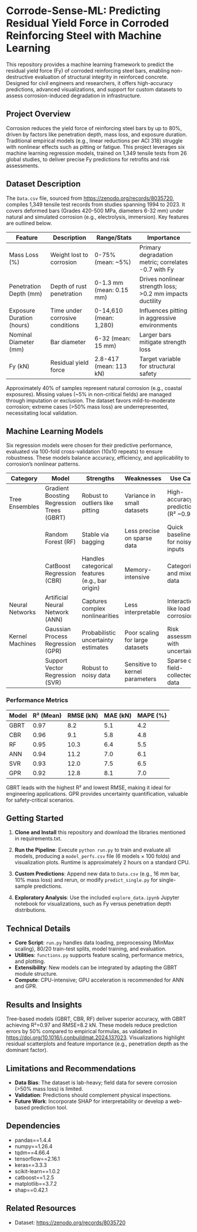 # Corrode-Sense-ML: Predicting Residual Yield Force in Corroded Reinforcing Steel with Machine Learning

This repository provides a machine learning framework to predict the residual yield force (Fy) of corroded reinforcing steel bars, enabling non-destructive evaluation of structural integrity in reinforced concrete. Designed for civil engineers and researchers, it offers high-accuracy predictions, advanced visualizations, and support for custom datasets to assess corrosion-induced degradation in infrastructure.

## Project Overview

Corrosion reduces the yield force of reinforcing steel bars by up to 80%, driven by factors like penetration depth, mass loss, and exposure duration. Traditional empirical models (e.g., linear reductions per ACI 318) struggle with nonlinear effects such as pitting or fatigue. This project leverages six machine learning regression models, trained on 1,349 tensile tests from 26 global studies, to deliver precise Fy predictions for retrofits and risk assessments.

## Dataset Description

The `Data.csv` file, sourced from https://zenodo.org/records/8035720, compiles 1,349 tensile test records from studies spanning 1994 to 2023. It covers deformed bars (Grades 420-500 MPa, diameters 6-32 mm) under natural and simulated corrosion (e.g., electrolysis, immersion). Key features are outlined below.

| Feature | Description | Range/Stats | Importance |
|---------|-------------|-------------|------------|
| Mass Loss (%) | Weight lost to corrosion | 0-75% (mean: ~5%) | Primary degradation metric; correlates -0.7 with Fy |
| Penetration Depth (mm) | Depth of rust penetration | 0-1.3 mm (mean: 0.15 mm) | Drives nonlinear strength loss; >0.2 mm impacts ductility |
| Exposure Duration (hours) | Time under corrosive conditions | 0-14,610 (mean: 1,280) | Influences pitting in aggressive environments |
| Nominal Diameter (mm) | Bar diameter | 6-32 (mean: 15 mm) | Larger bars mitigate strength loss |
| Fy (kN) | Residual yield force | 2.8-417 (mean: 113 kN) | Target variable for structural safety |

Approximately 40% of samples represent natural corrosion (e.g., coastal exposures). Missing values (~5% in non-critical fields) are managed through imputation or exclusion. The dataset favors mild-to-moderate corrosion; extreme cases (>50% mass loss) are underrepresented, necessitating local validation.

## Machine Learning Models

Six regression models were chosen for their predictive performance, evaluated via 100-fold cross-validation (10x10 repeats) to ensure robustness. These models balance accuracy, efficiency, and applicability to corrosion’s nonlinear patterns.

| Category | Model | Strengths | Weaknesses | Use Case |
|----------|-------|-----------|------------|----------|
| Tree Ensembles | Gradient Boosting Regression Trees (GBRT) | Robust to outliers like pitting | Variance in small datasets | High-accuracy predictions (R² ~0.97) |
| | Random Forest (RF) | Stable via bagging | Less precise on sparse data | Quick baselines for noisy inputs |
| | CatBoost Regression (CBR) | Handles categorical features (e.g., bar origin) | Memory-intensive | Categorical and mixed data |
| Neural Networks | Artificial Neural Network (ANN) | Captures complex nonlinearities | Less interpretable | Interactions like load-corrosion |
| Kernel Machines | Gaussian Process Regression (GPR) | Probabilistic uncertainty estimates | Poor scaling for large datasets | Risk assessment with uncertainty |
| | Support Vector Regression (SVR) | Robust to noisy data | Sensitive to kernel parameters | Sparse or field-collected data |

### Performance Metrics
| Model | R² (Mean) | RMSE (kN) | MAE (kN) | MAPE (%) |
|-------|-----------|-----------|----------|----------|
| GBRT | 0.97 | 8.2 | 5.1 | 4.2 |
| CBR | 0.96 | 9.1 | 5.8 | 4.8 |
| RF | 0.95 | 10.3 | 6.4 | 5.5 |
| ANN | 0.94 | 11.2 | 7.0 | 6.1 |
| SVR | 0.93 | 12.0 | 7.5 | 6.5 |
| GPR | 0.92 | 12.8 | 8.1 | 7.0 |

GBRT leads with the highest R² and lowest RMSE, making it ideal for engineering applications. GPR provides uncertainty quantification, valuable for safety-critical scenarios.

## Getting Started

1. **Clone and Install** this repository and download the libraries mentioned in requirements.txt.

2. **Run the Pipeline**:
Execute `python run.py` to train and evaluate all models, producing a `model_perfs.csv` file (6 models × 100 folds) and visualization plots. Runtime is approximately 2 hours on a standard CPU.

3. **Custom Predictions**:
Append new data to `Data.csv` (e.g., 16 mm bar, 10% mass loss) and rerun, or modify `predict_single.py` for single-sample predictions.

4. **Exploratory Analysis**:
Use the included `explore_data.ipynb` Jupyter notebook for visualizations, such as Fy versus penetration depth distributions.

## Technical Details

- **Core Script**: `run.py` handles data loading, preprocessing (MinMax scaling), 80/20 train-test splits, model training, and evaluation.
- **Utilities**: `functions.py` supports feature scaling, performance metrics, and plotting.
- **Extensibility**: New models can be integrated by adapting the GBRT module structure.
- **Compute**: CPU-intensive; GPU acceleration is recommended for ANN and GPR.

## Results and Insights

Tree-based models (GBRT, CBR, RF) deliver superior accuracy, with GBRT achieving R²=0.97 and RMSE=8.2 kN. These models reduce prediction errors by 50% compared to empirical formulas, as validated in https://doi.org/10.1016/j.conbuildmat.2024.137023. Visualizations highlight residual scatterplots and feature importance (e.g., penetration depth as the dominant factor).

## Limitations and Recommendations

- **Data Bias**: The dataset is lab-heavy; field data for severe corrosion (>50% mass loss) is limited.
- **Validation**: Predictions should complement physical inspections.
- **Future Work**: Incorporate SHAP for interpretability or develop a web-based prediction tool.

## Dependencies
- pandas==1.4.4
- numpy==1.26.4
- tqdm==4.66.4
- tensorflow==2.16.1
- keras==3.3.3
- scikit-learn==1.0.2
- catboost==1.2.5
- matplotlib==3.7.2
- shap==0.42.1


## Related Resources

- Dataset: https://zenodo.org/records/8035720
